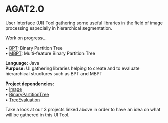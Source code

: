 # AGAT2.0

User Interface (UI) Tool gathering some useful libraries in the field of image processing especially in hierarchical segmentation. 

Work on progress...

&bull; [BPT](https://github.com/yonmi/BinaryPartitionTree/blob/master/src/standard/sequential/BPT.java):</b> Binary Partition Tree </br>
&bull; [MBPT](https://github.com/yonmi/BinaryPartitionTree/blob/master/src/multi/sequential/MBPT.java):</b> Multi-feature Binary Partition Tree

<b>Language:</b> Java </br>
<b>Purpose:</b> UI gathering libraries helping to create and to evaluate hierarchical structures such as BPT and MBPT </br>

<b>Project dependencies:</b> </br>
&bull; [Image](https://github.com/yonmi/Image) </br>
&bull; [BinaryPartitionTree](https://github.com/yonmi/BinaryPartitionTree) </br>
&bull; [TreeEvaluation](https://github.com/yonmi/TreeEvaluation) </br>

Take a look at our 3 projects linked above in order to have an idea on what will be gathered in this UI Tool.
